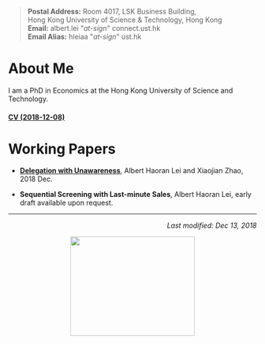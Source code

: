 > **Postal Address:** Room 4017, LSK Business Building, <br>
> Hong Kong University of Science & Technology, Hong Kong <br>
> **Email:** albert.lei "_at-sign_" connect.ust.hk <br> 
> **Email Alias:** hleiaa "_at-sign_" ust.hk  



# About Me

I am a PhD in Economics at the Hong Kong University of Science and Technology.  

#### [CV (2018-12-08)](https://albertlei.github.io/cv/cv.pdf)


# Working Papers
- [**Delegation with Unawareness**](https://papers.ssrn.com/sol3/papers.cfm?abstract_id=3300732#), Albert Haoran Lei and Xiaojian Zhao, 2018 Dec.

- **Sequential Screening with Last-minute Sales**, Albert Haoran Lei, early draft available upon request.

--- 

<p align="right"><I>Last modified: Dec 13, 2018</I></p>

<center>
    <img src='https://user-images.githubusercontent.com/16741954/53262587-f7a0e800-3711-11e9-9365-8a69babe5e62.jpg' height="200.8" width="252.8">
</center>  


